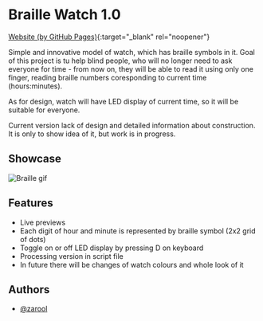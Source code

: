 # Braille Watch 1.0

[Website (by GitHub Pages)](https://zarool.github.io/braille_watch/){:target="\_blank" rel="noopener"}

Simple and innovative model of watch, which has braille symbols in it. Goal of this project is tu help blind people, who will no longer need to ask everyone for time - from now on, they will be able to read it using only one finger, reading braille numbers coresponding to current time (hours:minutes).

As for design, watch will have LED display of current time, so it will be suitable for everyone.

Current version lack of design and detailed information about construction. It is only to show idea of it, but work is in progress.

## Showcase

![Braille gif](/assets/braille2.gif)

## Features

- Live previews
- Each digit of hour and minute is represented by braille symbol (2x2 grid of dots)
- Toggle on or off LED display by pressing D on keyboard
- Processing version in script file
- In future there will be changes of watch colours and whole look of it

## Authors

- [@zarool](https://www.github.com/zarool)
